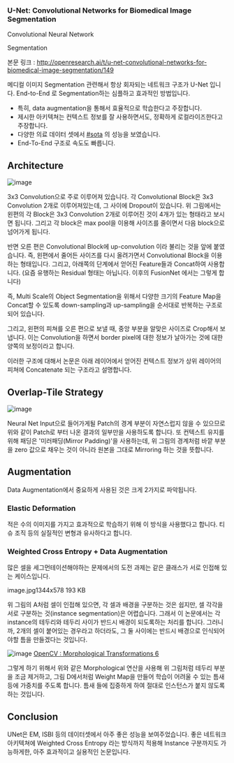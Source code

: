 ### U-Net: Convolutional Networks for Biomedical Image Segmentation

Convolutional Neural Network

Segmentation

본문 링크 : http://openresearch.ai/t/u-net-convolutional-networks-for-biomedical-image-segmentation/149



메디컬 이미지 Segmentation 관련해서 항상 회자되는 네트워크 구조가 U-Net 입니다. End-to-End 로 Segmentation하는 심플하고 효과적인 방법입니다.

- 특히, data augmentation을 통해서 효율적으로 학습한다고 주장합니다.
- 제시한 아키텍쳐는 컨텍스트 정보를 잘 사용하면서도, 정확하게 로컬라이즈한다고 주장합니다.
- 다양한 의료 데이터 셋에서 [#sota](http://openresearch.ai/tags/sota) 의 성능을 보였습니다.
- End-To-End 구조로 속도도 빠릅니다.



## Architecture

![image](http://openresearch.ai/uploads/default/optimized/1X/ec0ac2e2d2df8f213b916453375ccee95a254ac3_1_616x500.png)

3x3 Convolution으로 주로 이루어져 있습니다. 각 Convolutional Block은 3x3 Convolution 2개로 이루어져있는데, 그 사이에 Dropout이 있습니다. 위 그림에서는 왼편의 각 Block은 3x3 Convolution 2개로 이루어진 것이 4개가 있는 형태라고 보시면 됩니다. 그리고 각 block은 max pool을 이용해 사이즈를 줄이면서 다음 block으로 넘어가게 됩니다.

반면 오른 편은 Convolutional Block에 up-convolution 이라 불리는 것을 앞에 붙였습니다. 즉, 왼편에서 줄어든 사이즈를 다시 올려가면서 Convolutional Block을 이용하는 형태입니다. 그리고, 아래쪽의 단계에서 얻어진 Feature들과 Concat하여 사용합니다. (요즘 유행하는 Residual 형태는 아닙니다. 이후의 FusionNet 에서는 그렇게 합니다)

즉, Multi Scale의 Object Segmentation을 위해서 다양한 크기의 Feature Map을 Concat할 수 있도록 down-sampling과 up-sampling을 순서대로 반복하는 구조로 되어 있습니다.

그리고, 왼편의 피쳐를 오른 편으로 보낼 때, 중앙 부분을 알맞은 사이즈로 Crop해서 보냅니다. 이는 Convolution을 하면서 border pixel에 대한 정보가 날아가는 것에 대한 양쪽의 보정이라고 합니다.

이러한 구조에 대해서 논문은 아래 레이어에서 얻어진 컨텍스트 정보가 상위 레이어의 피쳐에 Concatenate 되는 구조라고 설명합니다.

## Overlap-Tile Strategy

![image](http://openresearch.ai/uploads/default/optimized/1X/9db500ba287c18df96388b6250d9e6a571c0759b_1_690x375.jpg)

Neural Net Input으로 들어가게될 Patch의 경계 부분이 자연스럽지 않을 수 있으므로 위와 같이 Patch로 부터 나온 결과의 일부만을 사용하도록 합니다. 또 컨텍스트 유지를 위해 패딩은 '미러패딩(Mirror Padding)'을 사용하는데, 위 그림의 경계처럼 바깥 부분을 zero 값으로 채우는 것이 아니라 원본을 그대로 Mirroring 하는 것을 뜻합니다.

## Augmentation

Data Augmentation에서 중요하게 사용된 것은 크게 2가지로 파악됩니다.

### Elastic Deformation

적은 수의 이미지를 가지고 효과적으로 학습하기 위해 이 방식을 사용했다고 합니다. 티슈 조직 등의 실질적인 변형과 유사하다고 합니다.

### Weighted Cross Entropy + Data Augmentation

많은 셀을 세그먼테이션해야하는 문제에서의 도전 과제는 같은 클래스가 서로 인접해 있는 케이스입니다.





image.jpg1344x578 193 KB



위 그림의 A처럼 셀이 인접해 있으면, 각 셀과 배경을 구분하는 것은 쉽지만, 셀 각각을 서로 구분하는 것(instance segmentation)은 어렵습니다. 그래서 이 논문에서는 각 instance의 테두리와 테두리 사이가 반드시 배경이 되도록하는 처리를 합니다. 그러니까, 2개의 셀이 붙어있는 경우라고 하더라도, 그 둘 사이에는 반드시 배경으로 인식되어야할 틈을 만들겠다는 것입니다.

![image](http://openresearch.ai/uploads/default/original/1X/5f404882292f729534593e970b891346fe270f10.png)
[OpenCV : Morphological Transformations 6](https://docs.opencv.org/trunk/d9/d61/tutorial_py_morphological_ops.html)

그렇게 하기 위해서 위와 같은 Morphological 연산을 사용해 위 그림처럼 테두리 부분을 조금 제거하고, 그림 D에서처럼 Weight Map을 만들어 학습이 어려울 수 있는 틈새 등에 가중치를 주도록 합니다. 틈새 들에 집중하게 하여 절대로 인스턴스가 붙지 않도록 하는 것입니다.

## Conclusion

UNet은 EM, ISBI 등의 데이터셋에서 아주 좋은 성능을 보여주었습니다. 좋은 네트워크 아키텍쳐에 Weighted Cross Entropy 라는 방식까지 적용해 Instance 구분까지도 가능하게한, 아주 효과적이고 실용적인 논문입니다.